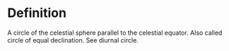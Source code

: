 # Definition

A circle of the celestial sphere parallel to the celestial equator. Also
called circle of equal declination. See diurnal circle.
